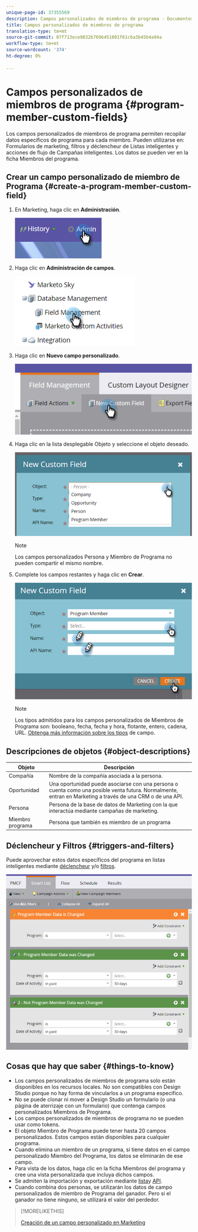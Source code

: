 ```yaml
---
unique-page-id: 37355569
description: Campos personalizados de miembros de programa - Documentos de marketing - Documentación del producto
title: Campos personalizados de miembros de programa
translation-type: tm+mt
source-git-commit: 07f713ece9832b7696451001f61c6a3b45b4a94a
workflow-type: tm+mt
source-wordcount: '374'
ht-degree: 0%

---
```



# Campos personalizados de miembros de programa {#program-member-custom-fields}

Los campos personalizados de miembros de programa permiten recopilar datos específicos de programa para cada miembro. Pueden utilizarse en: Formularios de marketing, filtros y déclencheur de Listas inteligentes y acciones de flujo de Campañas inteligentes. Los datos se pueden ver en la ficha Miembros del programa.

## Crear un campo personalizado de miembro de Programa {#create-a-program-member-custom-field}

1. En Marketing, haga clic en **Administración**.

   ![](assets/one.png)

1. Haga clic en **Administración de campos**.

   ![](assets/two.png)

1. Haga clic en **Nuevo campo personalizado**.

   ![](assets/three.png)

1. Haga clic en la lista desplegable Objeto y seleccione el objeto deseado.

   ![](assets/four.png)

   >[!NOTE]
   >
   >Los campos personalizados Persona y Miembro de Programa no pueden compartir el mismo nombre.

1. Complete los campos restantes y haga clic en **Crear**.

   ![](assets/five.png)

   >[!NOTE]
   >
   >Los tipos admitidos para los campos personalizados de Miembros de Programa son: booleano, fecha, fecha y hora, flotante, entero, cadena, URL. [Obtenga más información sobre los tipos](/help/marketo/product-docs/administration/field-management/custom-field-type-glossary.md) de campo.

## Descripciones de objetos {#object-descriptions}

| Objeto | Descripción |
|---|---|
| Compañía | Nombre de la compañía asociada a la persona. |
| Oportunidad | Una oportunidad puede asociarse con una persona o cuenta como una posible venta futura. Normalmente, entran en Marketing a través de una CRM o de una API. |
| Persona | Persona de la base de datos de Marketing con la que interactúa mediante campañas de marketing. |
| Miembro programa | Persona que también es miembro de un programa |

## Déclencheur y Filtros {#triggers-and-filters}

Puede aprovechar estos datos específicos del programa en listas inteligentes mediante [déclencheur](/help/marketo/product-docs/core-marketo-concepts/smart-campaigns/creating-a-smart-campaign/define-smart-list-for-smart-campaign-trigger.md) y/o [filtros](/help/marketo/product-docs/core-marketo-concepts/smart-lists-and-static-lists/creating-a-smart-list/find-and-add-filters-to-a-smart-list.md).

![](assets/six.png)

## Cosas que hay que saber {#things-to-know}

* Los campos personalizados de miembros de programa solo están disponibles en los recursos locales. No son compatibles con Design Studio porque no hay forma de vincularlos a un programa específico.
* No se puede clonar ni mover a Design Studio un formulario (o una página de aterrizaje con un formulario) que contenga campos personalizados Miembros de Programa.
* Los campos personalizados de miembros de programa no se pueden usar como tokens.
* El objeto Miembro de Programa puede tener hasta 20 campos personalizados. Estos campos están disponibles para cualquier programa.
* Cuando elimina un miembro de un programa, si tiene datos en el campo personalizado Miembro del Programa, los datos se eliminarán de ese campo.
* Para vista de los datos, haga clic en la ficha Miembros del programa y cree una vista personalizada que incluya dichos campos.
* Se admiten la importación y exportación mediante [lista](/help/marketo/getting-started/quick-wins/import-a-list-of-people.md)y [API](https://developers.marketo.com/).
* Cuando combina dos personas, se utilizarán los datos de campo personalizados de miembro de Programa del ganador. Pero si el ganador no tiene ninguno, se utilizará el valor del perdedor.

>[!MORELIKETHIS]
>
>[Creación de un campo personalizado en Marketing](/help/marketo/product-docs/administration/field-management/create-a-custom-field-in-marketo.md)
